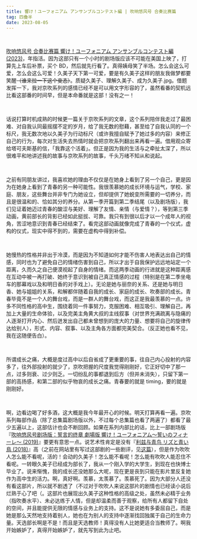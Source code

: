 ```yaml
---
title: 響け！ユーフォニアム アンサンブルコンテスト編 | 吹响悠风号 合奏比赛篇
tag: 四叠半
date: 2023-08-05
---
```


<br/>

[吹响悠风号 合奏比赛篇 響け！ユーフォニアム アンサンブルコンテスト編 (2023)](https://movie.douban.com/subject/35923540/)，年指活。因为这部只有一个小时的剧场版应该不可能在美国上映了，打算先上车后补票，买个 BD，然后就先行看了。真得姨母笑了半场。怎么会这么可爱，怎么会这么可爱！久美子天下第一可爱，要是有久美子这样的朋友我做梦都要笑醒~~（谁来拉一下这个变态）~~。质疑久美子、理解久美子、成为久美子.jpg。借题发挥一下，我对京吹系列的感情已经不是可以用文字形容的了，虽然看番的契机远比看这部番的时间早，但是本命番就是这部！没有之一！

<br/>

话说打算时机成熟的时候更一篇关于京吹系列的文章，这个系列陪伴我走过了最困难、对自我认同最摇摆不定的岁月，给了我无数的慰藉，甚至给了自我认同的一个标尺，我无数次地以久美子为行动标尺（或许我擅自赋予了她过多的内容）来修正自己的行为，每次对生活失去热情时就会把京吹系列翻出来再看一遍。借用观众寄给塔可夫斯基的信，「我靠这个活着」。但正是因为我的生活与之牵扯太深了，所以很难平和地讲述我的故事与京吹系列的故事，千头万绪不知从和说起。

<br/>

之前有同朋友讲过，我喜欢她的理由不仅仅是在她身上看到了另一个自己，更是因为在她身上看到了青春的另一种可能性。我很羡慕她的成长环境与运气，学校、家庭、朋友，这些舞台并非专门为她设立，但却提供了她蜕变所需要的一切养分，而且是很温和的、恰如其分的养分。从第一季开篇到第二季结尾（以及剧场版），我们见证着她迈过青春的酸涩与美好、理解了友情、亲情（与爱情？），等到第三季动画，黄前部长的背影已经如此挺拔、可靠。我只有到很以后才以一个成年人的视角，苦涩地意识到青春已经结束了。看完这部动画就像完成了青春的一个仪式，虚构的仪式，现实中得不到的，需要在虚构中得到补偿。

<br/>

她慢热的性格并非出于冷漠，而是因为不知道如何才能不伤害人地表达出自己的情感，同时也为了避免自己的情绪伤害到自己，所以才出于自我保护远远地站定一个距离，久而久之自己便漠视起了自身的情绪。而这两季动画的行进就是这种距离感在互动中被一再打破、她终于意识到被自己真正情感的过程（特别是在第二季坐电车的那幕戏以及和明日香的对手戏上）。无论是她与丽奈的关系、还是她与明日香、她与姐姐的关系，和解都伴随着自我的成长、家庭的成长、吹奏部的成长。青春毕竟不是一个人的舞台戏，而是一群人的舞台戏，而这正是我最羡慕的一点。许多不同性格的高中生，围绕着同一件事努力，克服困难、相互吸引、理解自己，再加上大量的生命体验，以及完美主角黄大叔的主线叙事（对世界充满疏离与隐痛的人逐渐打开内心、然后迸发出自己都未曾想到的庞大的力量、想要将自己的旋律传达给别人），形式、内容、叙事、以及主角各方面都完美契合。（反正她也看不见，我在这随便告白）。

<br/>

所谓成长之痛，大概是度过高中以后自省成了更重要的事，往自己内心投射的内容多了，往外部投射的就少了，京吹把握的尺度我觉得刚刚好，它正好切中了那一点，过多则衰、过少则乏。一切纷乱的事都退到后方（但并未消失），只留下第一部的高扬感，和第二部的似乎物哀的成长之痛。青春要的就是 timing，要的就是刚刚好。

<br/>

啊，边看边喝了好多酒，这大概是我今年最开心的时候。明天打算再看一遍。京吹系列每部作品（除了总集篇剧场版以外，不过每个总集篇也看了两遍了）都看了最少五遍以上，这部估计也会不断回顾。如果在系列内部比的话，比上一部剧场版『[吹响悠风号剧场版：誓言的终章 劇場版 響け！ユーフォニアム～誓いのフィナーレ～ (2019)](https://movie.douban.com/subject/27062638//)』要更有意思一点。说艺术性肯定是没有『[利兹与青鸟 リズと青い鳥 (2018)](https://movie.douban.com/subject/27062637/)』高（之前在网站里有写过这部剧的一些剧评，见[这篇](https://tianxianzi.me/2022/12/10/liz_and_the_blue_bird/)），但是作为吹吹人怎么能不看呢，活的！会动的久美子！怎么能不看呢！怎么能有吹吹人能忍住不看呢。一转眼久美子已经成为部长了，我从一个刚入学的大学生，到现在也快博士毕业了。说来惭愧，我的成长还没她那么大呢，现在更是丧到只能在影片里反复她作为高中生的活力。啊，真好啊。羡慕，太羡慕了。羡慕死了。因为大部分人还没有看这部片，所以就不剧透了（不过对于吹吹人来说这部片的剧情也已经读小说后烂熟于心了吧（。这部片也展现出久美子这种性格的高级之处，虽然未必精于业务（指吹奏水平）、未必达练于人情，但是却温柔而善于观察，给所有人都留下自处的空间，并且能提供无限的情感与业务上的支持。这不是说她有多委屈自己，而是她是那么天然地支持着别人，她也在为别人的支持中逐渐找回独属于自己的生命力量。天选部长啊是不是！而且是天选教师！真得没有人比她更适合当教师了。啊我开始嫉妒了，真得开始嫉妒了，就先写到此为止吧。

<br/>
